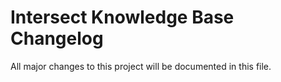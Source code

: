 # Intersect Knowledge Base Changelog

All major changes to this project will be documented in this file.
